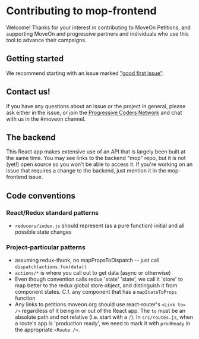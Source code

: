 # Contributing to mop-frontend

Welcome! Thanks for your interest in contributing to MoveOn Petitions, and supporting MoveOn and progressive partners and individuals who use this tool to advance their campaigns.

## Getting started

We recommend starting with an issue marked ["good first issue"](https://github.com/MoveOnOrg/mop-frontend/labels/good%20first%20issue).

## Contact us!

If you have any questions about an issue or the project in general, please ask either in the issue, or join the [Progressive Coders Network](http://progcode.org/) and chat with us in the #moveon channel.

## The backend

This React app makes extensive use of an API that is largely been built at the same time. You may see links to the backend "mop" repo, but it is not (yet!) open source so you won't be able to access it. If you're working on an issue that requires a change to the backend, just mention it in the mop-frontend issue.

## Code conventions

### React/Redux standard patterns

* `reducers/index.js` should represent (as a pure function) initial and all possible state changes

### Project-particular patterns

* assuming redux-thunk, no mapPropsToDispatch -- just call `dispatch(actions.foo(data))`
* `actions/*` is where you call out to get data (async or otherwise)
* Even though convention calls redux 'state' 'state', we call it 'store' to map better to the redux global store object, and distinguish it from component states. C.f. any component that has a `mapStateToProps` function
* Any links to petitions.moveon.org should use react-router's `<Link to= />` regardless of it being in or out of the React app. The `to` must be an absolute path and not relative (i.e. start with a `/`). In `src/routes.js`, when a route's app is 'production ready', we need to mark it with `prodReady` in the appropriate `<Route />`.
